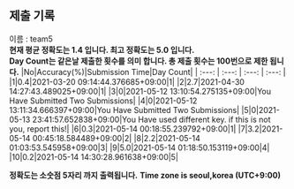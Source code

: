 


  
## 제출 기록  
이름 : team5  
**현재 평균 정확도는 1.4 입니다. 최고 정확도는 5.0 입니다.**  
**Day Count는 같은날 제출한 횟수를 의미 합니다. 총 제출 횟수는 100번으로 제한 됩니다.**
|No|Accuracy(%)|Submission Time|Day Count|
| :---: | :---: | :---: | :---: |
|1|0.4|2021-03-20 09:14:44.376685+09:00|1|
|2|2.7|2021-04-30 14:27:43.489025+09:00|1|
|3|0|2021-05-12 13:10:54.275135+09:00|You Have Submitted Two Submissions|
|4|0|2021-05-12 13:11:34.666397+09:00|You Have Submitted Two Submissions|
|5|0|2021-05-13 23:41:57.652838+09:00|You Have used different key. if this is not you, report this!|
|6|0.3|2021-05-14 00:18:55.239792+09:00|1|
|7|3.2|2021-05-14 00:45:18.584489+09:00|2|
|8|2.2|2021-05-14 01:03:53.545958+09:00|3|
|9|5.0|2021-05-14 01:18:50.153119+09:00|4|
|10|0.2|2021-05-14 14:30:28.961638+09:00|5|


**정확도는 소숫점 5자리 까지 출력됩니다.**
**Time zone is seoul,korea (UTC+9:00)**
